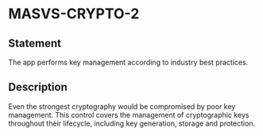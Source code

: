 # MASVS-CRYPTO-2

## Statement

The app performs key management according to industry best practices.

## Description

Even the strongest cryptography would be compromised by poor key management. This control covers the management of cryptographic keys throughout their lifecycle, including key generation, storage and protection.
